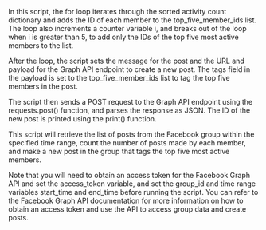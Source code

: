 In this script, the for loop iterates through the sorted activity count dictionary and adds the ID of each member to the top_five_member_ids list. The loop also increments a counter variable i, and breaks out of the loop when i is greater than 5, to add only the IDs of the top five most active members to the list.

After the loop, the script sets the message for the post and the URL and payload for the Graph API endpoint to create a new post. The tags field in the payload is set to the top_five_member_ids list to tag the top five members in the post.

The script then sends a POST request to the Graph API endpoint using the requests.post() function, and parses the response as JSON. The ID of the new post is printed using the print() function.

This script will retrieve the list of posts from the Facebook group within the specified time range, count the number of posts made by each member, and make a new post in the group that tags the top five most active members.

Note that you will need to obtain an access token for the Facebook Graph API and set the access_token variable, and set the group_id and time range variables start_time and end_time before running the script. You can refer to the Facebook Graph API documentation for more information on how to obtain an access token and use the API to access group data and create posts.
